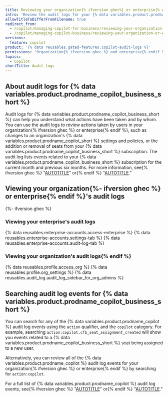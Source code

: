 ```yaml
---
title: Reviewing your organization{% ifversion ghec%} or enterprise{% endif %}'s audit logs for Copilot Business
intro: 'Review the audit logs for your {% data variables.product.prodname_copilot_business_short %} subscription to understand what actions have been taken and by which users.'
allowTitleToDifferFromFilename: true
redirect_from:
  - /copilot/managing-copilot-for-business/reviewing-your-organization-or-enterprises-audit-logs-for-copilot-for-business
  - /copilot/managing-copilot-business/reviewing-your-organization-or-enterprises-audit-logs-for-copilot-business
versions:
  feature: copilot
product: '{% data reusables.gated-features.copilot-audit-logs %}'
permissions: 'Organization{% ifversion ghec %} and enterprise{% endif %} owners can interact with the audit log.'
topics:
  - Copilot
shortTitle: Audit logs
---
```


## About audit logs for {% data variables.product.prodname_copilot_business_short %}

Audit logs for {% data variables.product.prodname_copilot_business_short %} can help you understand what actions have been taken and by whom. You can use the audit logs to review actions taken by users in your organization{% ifversion ghec %} or enterprise{% endif %}, such as changes to an organization's {% data variables.product.prodname_copilot_short %} settings and policies, or the addition or removal of seats from your {% data variables.product.prodname_copilot_business_short %} subscription. The audit log lists events related to your {% data variables.product.prodname_copilot_business_short %} subscription for the current month and previous six months. For more information, see{% ifversion ghec %} "[AUTOTITLE](/enterprise-cloud@latest/admin/monitoring-activity-in-your-enterprise/reviewing-audit-logs-for-your-enterprise/about-the-audit-log-for-your-enterprise)" or{% endif %} "[AUTOTITLE](/organizations/keeping-your-organization-secure/managing-security-settings-for-your-organization/reviewing-the-audit-log-for-your-organization)."

## Viewing your organization{%- ifversion ghec %} or enterprise{% endif %}'s audit logs

{%- ifversion ghec %}

### Viewing your enterprise's audit logs

{% data reusables.enterprise-accounts.access-enterprise %}
{% data reusables.enterprise-accounts.settings-tab %}
{% data reusables.enterprise-accounts.audit-log-tab %}

### Viewing your organization's audit logs{% endif %}

{% data reusables.profile.access_org %}
{% data reusables.profile.org_settings %}
{% data reusables.audit_log.audit_log_sidebar_for_org_admins %}

## Searching audit log events for {% data variables.product.prodname_copilot_business_short %}

You can search for any of the {% data variables.product.prodname_copilot %} audit log events using the `action` qualifier, and the `copilot` category. For example, searching `action:copilot.cfb_seat_assignment_created` will show you events related to a {% data variables.product.prodname_copilot_business_short %} seat being assigned to a new user.

Alternatively, you can review all of the {% data variables.product.prodname_copilot %} audit log events for your organization{% ifversion ghec %} or enterprise{% endif %} by searching for `action:copilot`.

For a full list of {% data variables.product.prodname_copilot %} audit log events, see{% ifversion ghec %} "[AUTOTITLE](/enterprise-cloud@latest/admin/monitoring-activity-in-your-enterprise/reviewing-audit-logs-for-your-enterprise/audit-log-events-for-your-enterprise#copilot)" or{% endif %} "[AUTOTITLE](/organizations/keeping-your-organization-secure/managing-security-settings-for-your-organization/audit-log-events-for-your-organization#copilot)."
